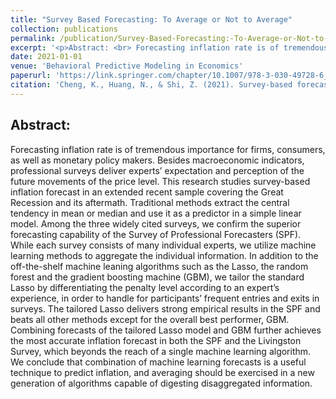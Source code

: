 ```yaml
---
title: "Survey Based Forecasting: To Average or Not to Average"
collection: publications
permalink: /publication/Survey-Based-Forecasting:-To-Average-or-Not-to-Average
excerpt: '<p>Abstract: <br> Forecasting inflation rate is of tremendous importance for firms, consumers, as well as monetary policy makers. Besides macroeconomic indicators, professional surveys deliver experts’ expectation and perception of the future movements of the price level. This research studies survey-based inflation forecast in an extended recent sample covering the Great Recession and its aftermath. Traditional methods extract the central tendency in mean or median and use it as a predictor in a simple linear model. Among the three widely cited surveys, we confirm the superior forecasting capability of the Survey of Professional Forecasters (SPF). While each survey consists of many individual experts, we utilize machine learning methods to aggregate the individual information. In addition to the off-the-shelf machine leaning algorithms such as the Lasso, the random forest and the gradient boosting machine (GBM), we tailor the standard Lasso by differentiating the penalty level according to an expert’s experience, in order to handle for participants’ frequent entries and exits in surveys. The tailored Lasso delivers strong empirical results in the SPF and beats all other methods except for the overall best performer, GBM. Combining forecasts of the tailored Lasso model and GBM further achieves the most accurate inflation forecast in both the SPF and the Livingston Survey, which beyonds the reach of a single machine learning algorithm. We conclude that combination of machine learning forecasts is a useful technique to predict inflation, and averaging should be exercised in a new generation of algorithms capable of digesting disaggregated information.</p>'
date: 2021-01-01
venue: 'Behavioral Predictive Modeling in Economics'
paperurl: 'https://link.springer.com/chapter/10.1007/978-3-030-49728-6_5'
citation: 'Cheng, K., Huang, N., & Shi, Z. (2021). Survey-based forecasting: To average or not to average. In <i>Behavioral Predictive Modeling in Economics</i>. (pp. 87-104). Springer, Cham.'
---
```

Abstract:
---
Forecasting inflation rate is of tremendous importance for firms, consumers, as well as monetary policy makers. Besides macroeconomic indicators, professional surveys deliver experts’ expectation and perception of the future movements of the price level. This research studies survey-based inflation forecast in an extended recent sample covering the Great Recession and its aftermath. Traditional methods extract the central tendency in mean or median and use it as a predictor in a simple linear model. Among the three widely cited surveys, we confirm the superior forecasting capability of the Survey of Professional Forecasters (SPF). While each survey consists of many individual experts, we utilize machine learning methods to aggregate the individual information. In addition to the off-the-shelf machine leaning algorithms such as the Lasso, the random forest and the gradient boosting machine (GBM), we tailor the standard Lasso by differentiating the penalty level according to an expert’s experience, in order to handle for participants’ frequent entries and exits in surveys. The tailored Lasso delivers strong empirical results in the SPF and beats all other methods except for the overall best performer, GBM. Combining forecasts of the tailored Lasso model and GBM further achieves the most accurate inflation forecast in both the SPF and the Livingston Survey, which beyonds the reach of a single machine learning algorithm. We conclude that combination of machine learning forecasts is a useful technique to predict inflation, and averaging should be exercised in a new generation of algorithms capable of digesting disaggregated information.

